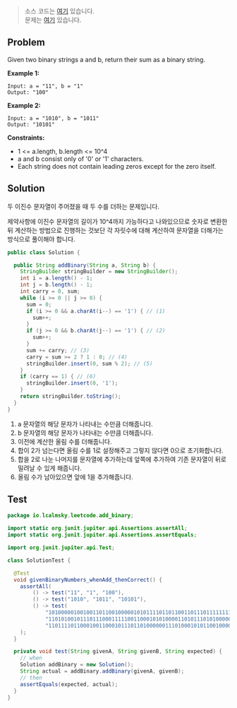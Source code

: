 > 소스 코드는 [여기](https://github.com/lcalmsky/leetcode/blob/master/src/main/java/io/lcalmsky/leetcode/add_binary/Solution.java) 있습니다.  
> 문제는 [여기](https://leetcode.com/problems/add-binary/) 있습니다.

## Problem

Given two binary strings a and b, return their sum as a binary string.

**Example 1:**

```text
Input: a = "11", b = "1"
Output: "100"
```

**Example 2:**

```text
Input: a = "1010", b = "1011"
Output: "10101"
```

**Constraints:**

* 1 <= a.length, b.length <= 10^4
* a and b consist only of '0' or '1' characters.
* Each string does not contain leading zeros except for the zero itself.

## Solution

두 이진수 문자열이 주어졌을 때 두 수를 더하는 문제입니다.

제약사항에 이진수 문자열의 길이가 10^4까지 가능하다고 나와있으므로 숫자로 변환한 뒤 계산하는 방법으로 진행하는 것보단 각 자릿수에 대해 계산하여 문자열을 더해가는 방식으로 풀이해야 합니다.

```java
public class Solution {

  public String addBinary(String a, String b) {
    StringBuilder stringBuilder = new StringBuilder();
    int i = a.length() - 1;
    int j = b.length() - 1;
    int carry = 0, sum;
    while (i >= 0 || j >= 0) {
      sum = 0;
      if (i >= 0 && a.charAt(i--) == '1') { // (1)
        sum++;
      }
      if (j >= 0 && b.charAt(j--) == '1') { // (2)
        sum++;
      }
      sum += carry; // (3)
      carry = sum >= 2 ? 1 : 0; // (4)
      stringBuilder.insert(0, sum % 2); // (5)
    }
    if (carry == 1) { // (6)
      stringBuilder.insert(0, '1');
    }
    return stringBuilder.toString();
  }
}
```

1. a 문자열의 해당 문자가 나타내는 수만큼 더해줍니다.
2. b 문자열의 해당 문자가 나타내는 수만큼 더해줍니다.
3. 이전에 계산한 올림 수를 더해줍니다.
4. 합이 2가 넘는다면 올림 수를 1로 설정해주고 그렇지 않다면 0으로 초기화합니다.
5. 합을 2로 나눈 나머지를 문자열에 추가하는데 앞쪽에 추가하여 기존 문자열이 뒤로 밀려날 수 있게 해줍니다.
6. 올림 수가 남아있으면 앞에 1을 추가해줍니다.

## Test

```java
package io.lcalmsky.leetcode.add_binary;

import static org.junit.jupiter.api.Assertions.assertAll;
import static org.junit.jupiter.api.Assertions.assertEquals;

import org.junit.jupiter.api.Test;

class SolutionTest {

  @Test
  void givenBinaryNumbers_whenAdd_thenCorrect() {
    assertAll(
        () -> test("11", "1", "100"),
        () -> test("1010", "1011", "10101"),
        () -> test(
            "10100000100100110110010000010101111011011001101110111111111101000000101111001110001111100001101",
            "110101001011101110001111100110001010100001101011101010000011011011001011101111001100000011011110011",
            "110111101100010011000101110110100000011101000101011001000011011000001100011110011010010011000000000")
    );
  }

  private void test(String givenA, String givenB, String expected) {
    // when
    Solution addBinary = new Solution();
    String actual = addBinary.addBinary(givenA, givenB);
    // then
    assertEquals(expected, actual);
  }
}
```